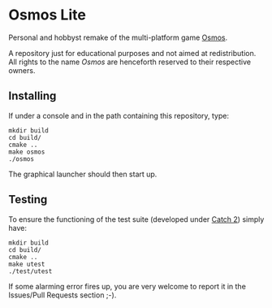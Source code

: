 # Osmos Lite
Personal and hobbyst remake of the multi-platform game
[Osmos](https://osmos-game.com/).

A repository just for educational purposes and not aimed at redistribution. All
rights to the name *Osmos* are henceforth reserved to their respective owners.

## Installing
If under a console and in the path containing this repository, type:
```
mkdir build
cd build/
cmake ..
make osmos
./osmos
```

The graphical launcher should then start up.

## Testing
To ensure the functioning of the test suite (developed under
[Catch 2](https://github.com/catchorg/Catch2)) simply have:
```
mkdir build
cd build/
cmake ..
make utest
./test/utest
```

If some alarming error fires up, you are very welcome to report it in the
Issues/Pull Requests section ;-).
